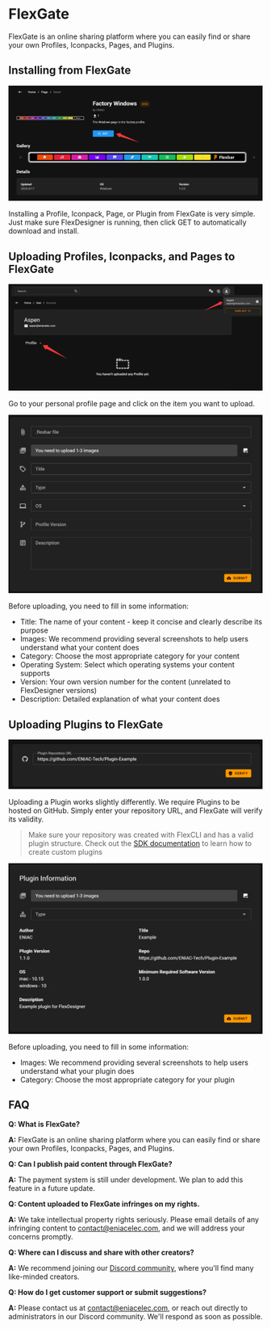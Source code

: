 # FlexGate

FlexGate is an online sharing platform where you can easily find or share your own Profiles, Iconpacks, Pages, and Plugins.

## Installing from FlexGate

![1744946445046](image/flexgate/1744946445046.png)

Installing a Profile, Iconpack, Page, or Plugin from FlexGate is very simple. Just make sure FlexDesigner is running, then click GET to automatically download and install.

## Uploading Profiles, Iconpacks, and Pages to FlexGate

![1744946552525](image/flexgate/1744946552525.png)

Go to your personal profile page and click on the item you want to upload.

![1744946938052](image/flexgate/1744946938052.png)

Before uploading, you need to fill in some information:

- Title: The name of your content - keep it concise and clearly describe its purpose
- Images: We recommend providing several screenshots to help users understand what your content does
- Category: Choose the most appropriate category for your content
- Operating System: Select which operating systems your content supports
- Version: Your own version number for the content (unrelated to FlexDesigner versions)
- Description: Detailed explanation of what your content does

## Uploading Plugins to FlexGate

![1744946820834](image/flexgate/1744946820834.png)

Uploading a Plugin works slightly differently. We require Plugins to be hosted on GitHub. Simply enter your repository URL, and FlexGate will verify its validity.

> Make sure your repository was created with FlexCLI and has a valid plugin structure. Check out the [SDK documentation](sdk/index.html) to learn how to create custom plugins

![1744946889859](image/flexgate/1744946889859.png)

Before uploading, you need to fill in some information:

- Images: We recommend providing several screenshots to help users understand what your plugin does
- Category: Choose the most appropriate category for your plugin

## FAQ
**Q: What is FlexGate?**

**A:** FlexGate is an online sharing platform where you can easily find or share your own Profiles, Iconpacks, Pages, and Plugins.

**Q: Can I publish paid content through FlexGate?**

**A:** The payment system is still under development. We plan to add this feature in a future update.

**Q: Content uploaded to FlexGate infringes on my rights.**

**A:** We take intellectual property rights seriously. Please email details of any infringing content to contact@eniacelec.com, and we will address your concerns promptly.

**Q: Where can I discuss and share with other creators?**

**A:** We recommend joining our [Discord community](https://discord.com/invite/7STSjmBpKT), where you'll find many like-minded creators.

**Q: How do I get customer support or submit suggestions?**

**A:** Please contact us at contact@eniacelec.com, or reach out directly to administrators in our Discord community. We'll respond as soon as possible.
